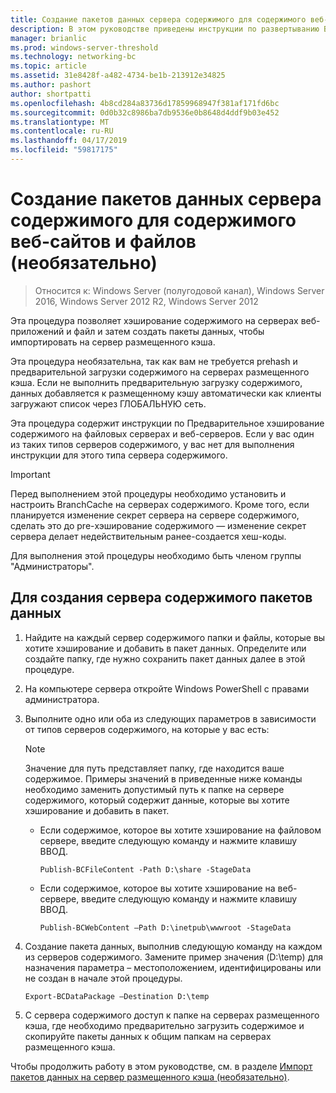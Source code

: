```yaml
---
title: Создание пакетов данных сервера содержимого для содержимого веб-сайтов и файлов (необязательно)
description: В этом руководстве приведены инструкции по развертыванию BranchCache в режиме размещенного кэша на компьютерах под управлением Windows Server 2016 и Windows 10
manager: brianlic
ms.prod: windows-server-threshold
ms.technology: networking-bc
ms.topic: article
ms.assetid: 31e8428f-a482-4734-be1b-213912e34825
ms.author: pashort
author: shortpatti
ms.openlocfilehash: 4b8cd284a83736d17859968947f381af171fd6bc
ms.sourcegitcommit: 0d0b32c8986ba7db9536e0b8648d4ddf9b03e452
ms.translationtype: MT
ms.contentlocale: ru-RU
ms.lasthandoff: 04/17/2019
ms.locfileid: "59817175"
---
```

# <a name="create-content-server-data-packages-for-web-and-file-content-optional"></a>Создание пакетов данных сервера содержимого для содержимого веб-сайтов и файлов (необязательно)

>Относится к: Windows Server (полугодовой канал), Windows Server 2016, Windows Server 2012 R2, Windows Server 2012

Эта процедура позволяет хэширование содержимого на серверах веб-приложений и файл и затем создать пакеты данных, чтобы импортировать на сервер размещенного кэша. 

Эта процедура необязательна, так как вам не требуется prehash и предварительной загрузки содержимого на серверах размещенного кэша. Если не выполнить предварительную загрузку содержимого, данных добавляется к размещенному кэшу автоматически как клиенты загружают список через ГЛОБАЛЬНУЮ сеть.

Эта процедура содержит инструкции по Предварительное хэширование содержимого на файловых серверах и веб-серверов. Если у вас один из таких типов серверов содержимого, у вас нет для выполнения инструкции для этого типа сервера содержимого.

>[!IMPORTANT]
>Перед выполнением этой процедуры необходимо установить и настроить BranchCache на серверах содержимого. Кроме того, если планируется изменение секрет сервера на сервере содержимого, сделать это до pre\-хэширование содержимого — изменение секрет сервера делает недействительным ранее\-создается хеш-коды.

Для выполнения этой процедуры необходимо быть членом группы "Администраторы".

## <a name="to-create-content-server-data-packages"></a>Для создания сервера содержимого пакетов данных

1. Найдите на каждый сервер содержимого папки и файлы, которые вы хотите хэширование и добавить в пакет данных. Определите или создайте папку, где нужно сохранить пакет данных далее в этой процедуре.

2. На компьютере сервера откройте Windows PowerShell с правами администратора.

3. Выполните одно или оба из следующих параметров в зависимости от типов серверов содержимого, на которые у вас есть:

    > [!NOTE]
    > Значение для путь представляет папку, где находится ваше содержимое. Примеры значений в приведенные ниже команды необходимо заменить допустимый путь к папке на сервере содержимого, который содержит данные, которые вы хотите хэширование и добавить в пакет.
  
    - Если содержимое, которое вы хотите хэширование на файловом сервере, введите следующую команду и нажмите клавишу ВВОД.

        ```  
        Publish-BCFileContent -Path D:\share -StageData
        ```  

    -   Если содержимое, которое вы хотите хэширование на веб-сервере, введите следующую команду и нажмите клавишу ВВОД.

        ```  
        Publish-BCWebContent –Path D:\inetpub\wwwroot -StageData
        ```  

4. Создание пакета данных, выполнив следующую команду на каждом из серверов содержимого. Замените пример значения \(D:\\temp\) для назначения параметра – местоположением, идентифицированы или не создан в начале этой процедуры.

    ```  
    Export-BCDataPackage –Destination D:\temp
    ```  

5. С сервера содержимого доступ к папке на серверах размещенного кэша, где необходимо предварительно загрузить содержимое и скопируйте пакеты данных к общим папкам на серверах размещенного кэша.

Чтобы продолжить работу в этом руководстве, см. в разделе [Импорт пакетов данных на сервер размещенного кэша &#40;необязательно&#41;](9-Bc-Import-Data.md).

